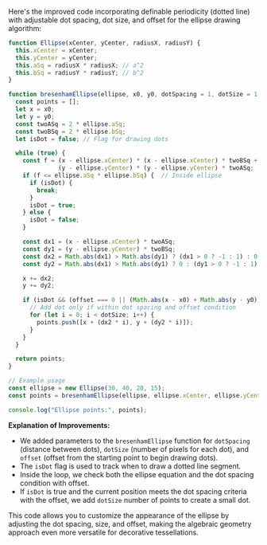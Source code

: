 Here's the improved code incorporating definable periodicity (dotted line) with adjustable dot spacing, dot size, and offset for the ellipse drawing algorithm:

```javascript
function Ellipse(xCenter, yCenter, radiusX, radiusY) {
  this.xCenter = xCenter;
  this.yCenter = yCenter;
  this.aSq = radiusX * radiusX; // a^2
  this.bSq = radiusY * radiusY; // b^2
}

function bresenhamEllipse(ellipse, x0, y0, dotSpacing = 1, dotSize = 1, offset = 0) {
  const points = [];
  let x = x0;
  let y = y0;
  const twoASq = 2 * ellipse.aSq;
  const twoBSq = 2 * ellipse.bSq;
  let isDot = false; // Flag for drawing dots

  while (true) {
    const f = (x - ellipse.xCenter) * (x - ellipse.xCenter) * twoBSq + 
              (y - ellipse.yCenter) * (y - ellipse.yCenter) * twoASq;
    if (f <= ellipse.aSq * ellipse.bSq) {  // Inside ellipse
      if (isDot) {
        break;
      }
      isDot = true;
    } else {
      isDot = false;
    }

    const dx1 = (x - ellipse.xCenter) * twoASq;
    const dy1 = (y - ellipse.yCenter) * twoBSq;
    const dx2 = Math.abs(dx1) > Math.abs(dy1) ? (dx1 > 0 ? -1 : 1) : 0;
    const dy2 = Math.abs(dx1) > Math.abs(dy1) ? 0 : (dy1 > 0 ? -1 : 1);

    x += dx2;
    y += dy2;

    if (isDot && (offset === 0 || (Math.abs(x - x0) + Math.abs(y - y0)) % dotSpacing === offset)) {
      // Add dot only if within dot spacing and offset condition
      for (let i = 0; i < dotSize; i++) {
        points.push([x + (dx2 * i), y + (dy2 * i)]);
      }
    }
  }

  return points;
}

// Example usage
const ellipse = new Ellipse(30, 40, 20, 15);
const points = bresenhamEllipse(ellipse, ellipse.xCenter, ellipse.yCenter, 3, 2, 1); // Dot spacing 3, dot size 2, offset 1

console.log("Ellipse points:", points);
```

**Explanation of Improvements:**

* We added parameters to the `bresenhamEllipse` function for `dotSpacing` (distance between dots), `dotSize` (number of pixels for each dot), and `offset` (offset from the starting point to begin drawing dots).
* The `isDot` flag is used to track when to draw a dotted line segment.
* Inside the loop, we check both the ellipse equation and the dot spacing condition with offset.
* If `isDot` is true and the current position meets the dot spacing criteria with the offset, we add `dotSize` number of points to create a small dot.

This code allows you to customize the appearance of the ellipse by adjusting the dot spacing, size, and offset, making the algebraic geometry approach even more versatile for decorative tessellations.
